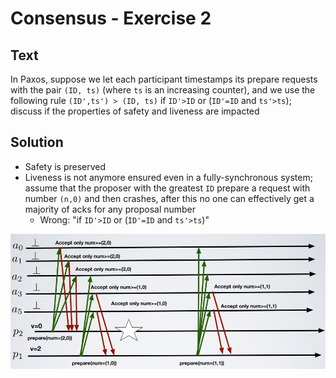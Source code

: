 # Consensus - Exercise 2

## Text

In Paxos, suppose we let each participant timestamps its prepare requests with the pair `(ID, ts)` (where `ts` is an increasing counter), and we use the following rule `(ID',ts') > (ID, ts)` if `ID'>ID` or (`ID'=ID` and `ts'>ts`); discuss if the properties of safety and liveness are impacted

## Solution

- Safety is preserved
- Liveness is not anymore ensured even in a fully-synchronous system; assume that the proposer with the greatest `ID` prepare a request with number `(n,0)` and then crashes, after this no one can effectively get a majority of acks for any proposal number
  - Wrong: "if `ID'>ID` or (`ID'=ID` and `ts'>ts`)"

![](../../res/img/173.png)